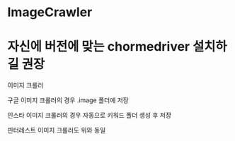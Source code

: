 # ImageCrawler

# 자신에 버전에 맞는 chormedriver 설치하길 권장

이미지 크롤러

구글 이미지 크롤러의 경우 .image 폴더에 저장

인스타 이미지 크롤러의 경우 자동으로 키워드 폴더 생성 후 저장

핀터레스트 이미지 크롤러도 위와 동일 
